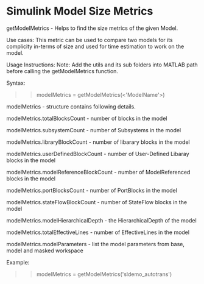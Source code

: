 # Simulink Model Size Metrics
getModelMetrics - Helps to find the size metrics of the given Model.

Use cases: This metric can be used to compare two models for its complicity in-terms of size and used for time estimation to work on the model.

Usage Instructions:
Note: Add the utils and its sub folders into MATLAB path before calling the getModelMetrics function.

Syntax:
>>modelMetrics = getModelMetrics(<'ModelName'>)

modelMetrics - structure contains following details.

modelMetrics.totalBlocksCount - number of blocks in the model

modelMetrics.subsystemCount - number of Subsystems in the model

modelMetrics.libraryBlockCount - number of libarary blocks in the model

modelMetrics.userDefinedBlockCount - number of User-Defined Libaray blocks in the model

modelMetrics.modelReferenceBlockCount - number of ModelReferenced blocks in the model

modelMetrics.portBlocksCount - number of PortBlocks in the model

modelMetrics.stateFlowBlockCount - number of StateFlow blocks in the model

modelMetrics.modelHierarchicalDepth - the HierarchicalDepth of the model

modelMetrics.totalEffectiveLines - number of EffectiveLines in the model

modelMetrics.modelParameters - list the model parameters from base, model and masked workspace

Example:
>>modelMetrics = getModelMetrics('sldemo_autotrans')
